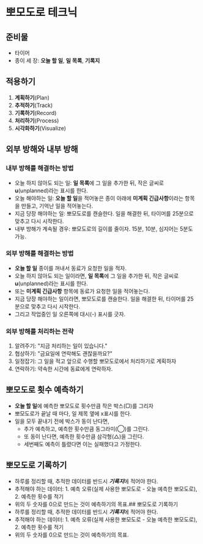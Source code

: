 # 뽀모도로 테크닉

## 준비물
  * 타이머
  * 종이 세 장: **오늘 할 일**, **일 목록**, **기록지**

## 적용하기
  1. **계획하기**(Plan)
  2. **추적하기**(Track)
  3. **기록하기**(Record)
  4. **처리하기**(Process)
  5. **시각화하기**(Visualize)

## 외부 방해와 내부 방해
### 내부 방해를 해결하는 방법
  * 오늘 하지 않아도 되는 일: **일 목록**에 그 일을 추가한 뒤, 작은 글씨로 **u**(unplanned)라는 표시를 한다.
  * 오늘 해야하는 일: **오늘 할 일**을 적어놓은 종이 아래에 **미계획 긴급사항**이라는 항목을 만들고, 기억난 일을 적어놓는다.
  * 지금 당장 해야하는 일: 뽀모도로를 캔슬한다. 일을 해결한 뒤, 타이머를 25분으로 맞추고 다시 시작한다.
  * 내부 방해가 계속될 경우: 뽀모도로의 길이를 줄이자. 15분, 10분, 심지어는 5분도 가능.

### 외부 방해를 해결하는 방법
  * **오늘 할 일** 종이를 꺼내서 동료가 요청한 일을 적자.
  * 오늘 하지 않아도 되는 일이라면, **일 목록**에 그 일을 추가한 뒤, 작은 글씨로 **u**(unplanned)라는 표시를 한다.
  * 또는 **미계획 긴급사항** 항목에 동료가 요청한 일을 적어놓는다.
  * 지금 당장 해야하는 일이라면, 뽀모도로를 캔슬한다. 일을 해결한 뒤, 타이머를 25분으로 맞추고 다시 시작한다.
  * 그리고 작업중인 일 오른쪽에 대시(-) 표시를 긋자.

### 외부 방해를 처리하는 전략
  1. 알려주기: "지금 처리하는 일이 있습니다."
  1. 협상하기: "금요일에 연락해도 괜찮을까요?"
  1. 일정잡기: 그 일을 적고 앞으로 수행할 뽀모도로에서 처리하기로 계획하자
  1. 연락하기: 약속한 시간에 동료에게 연락하자.

## 뽀모도로 횟수 예측하기
  * **오늘 할 일**에 예측한 뽀모도로 횟수만큼 작은 박스(▢)를 그리자
  * 뽀모도로가 끝날 때 마다, 일 제목 옆에 x표시를 한다.
  * 일을 모두 끝내기 전에 박스가 동이 난다면,
    * 추가 예측하고, 예측한 횟수만큼 동그라미(◯)를 그린다.
    * 또 동이 난다면, 예측한 횟수만큼 삼각형(△)을 그린다.
    * 세번째도 예측이 틀렸다면 이는 실패했다고 가정한다.

## 뽀모도로 기록하기
  * 하루를 정리할 때, 추적한 데이터를 반드시 ***기록지***에 적어야 한다.
  * 추적해야 하는 데이터: 1. 예측 오류(실제 사용한 뽀모도로 - 오늘 예측한 뽀모도로), 2. 예측한 횟수를 적기
  * 위의 두 숫자를 0으로 만드는 것이 예측하기의 목표.## 뽀모도로 기록하기
  * 하루를 정리할 때, 추적한 데이터를 반드시 ***기록지***에 적어야 한다.
  * 추적해야 하는 데이터: 1. 예측 오류(실제 사용한 뽀모도로 - 오늘 예측한 뽀모도로), 2. 예측한 횟수를 적기
  * 위의 두 숫자를 0으로 만드는 것이 예측하기의 목표.